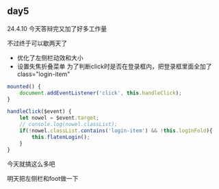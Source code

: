 ## day5
24.4.10
今天答辩完又加了好多工作量

不过终于可以歇两天了
* 优化了左侧栏动效和大小
* 设置失焦折叠菜单 为了判断click时是否在登录框内，把登录框里面全加了class="login-item"
```js
mounted() {
    document.addEventListener('click', this.handleClick);
}

handleClick($event) {
    let nowel = $event.target;
    // console.log(nowel.classList);
    if(!nowel.classList.contains('login-item') && !this.loginFold){
        this.flatenLogin();
    }
}
```
今天就搞这么多吧

明天把左侧栏和foot做一下